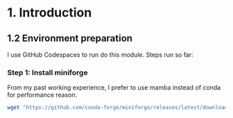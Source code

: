 # 1. Introduction

## 1.2 Environment preparation

I use GitHub Codespaces to run do this module.
Steps run so far:

### Step 1: Install miniforge
From my past working experience, I prefer to use mamba instead of conda for performance reason.
```sh
wget "https://github.com/conda-forge/miniforge/releases/latest/download/Miniforge3-$(uname)-$(uname -m).sh"
```
